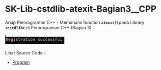 # SK-Lib-cstdlib-atexit-Bagian3__CPP
Arsip Pemrograman C++ - Memahami function <code><b>atexit()</b></code>pada Library <code><b>&lt;cstdlib></b></code> di Pemrograman C++ (Bagian 3)<br><br>
<img src="https://github.com/RizkyKhapidsyah/SK-Lib-cstdlib-atexit-Bagian3__CPP/blob/master/SK-Lib-cstdlib-atexit-Bagian3__CPP/x64/result/001.PNG"><br><br>
Lihat Source Code : <br>
- <a href="https://github.com/RizkyKhapidsyah/SK-Lib-cstdlib-atexit-Bagian3__CPP/blob/master/SK-Lib-cstdlib-atexit-Bagian3__CPP/Source.cpp">Program</a>
